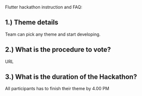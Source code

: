 Flutter hackathon instruction and FAQ:

1.) Theme details
-
Team can pick any theme and start developing.

2.) What is the procedure to vote?
-
URL

3.) What is the duration of the Hackathon?
-
All participants has to finish their theme by 4.00 PM


